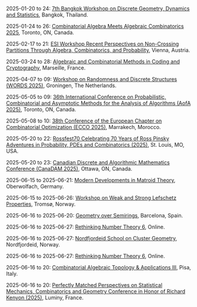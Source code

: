 2025-01-20 to 24: [7th Bangkok Workshop on Discrete Geometry, Dynamics and Statistics](https://www.strings.asia/bkk2025dscr "The workshop explores discrete geometry, dynamical systems, and statistical methods, with applications in physics. Topics include combinatorial structures, chaos theory, and statistical mechanics. Discussions bridge discrete mathematical models with physical systems like spin glasses and network dynamics, emphasizing interdisciplinary approaches."), Bangkok, Thailand.

2025-01-24 to 26: [Combinatorial Algebra Meets Algebraic Combinatorics 2025](https://sites.google.com/view/caac2025/ "CAAC 2025 focuses on interactions between combinatorial algebra and algebraic combinatorics, fostering collaboration among algebraists and combinatorialists. Topics include symmetric functions, Schubert calculus, and combinatorial designs. Applications in statistical mechanics and quantum computing are discussed, emphasizing algebraic structures."), Toronto, ON, Canada.

2025-02-17 to 21: [ESI Workshop Recent Perspectives on Non-Crossing Partitions Through Algebra, Combinatorics, and Probability](https://www.esi.ac.at/events/e548/ "This workshop explores non-crossing partitions, blending algebra, combinatorics, and probability. Topics include free probability, Catalan combinatorics, and random matrix theory. It addresses applications in statistical mechanics, quantum groups, and stochastic processes, emphasizing mathematical structures underlying non-crossing phenomena."), Vienna, Austria.

2025-03-24 to 28: [Algebraic and Combinatorial Methods in Coding and Cryptography](https://conferences.cirm-math.fr/2833.html "The workshop explores algebraic and combinatorial methods in coding theory and cryptography. Topics include error-correcting codes, cryptographic protocols, and finite fields. Discussions cover applications in secure communication and quantum computing, emphasizing mathematical foundations for physical systems."), Marseille, France.

2025-04-07 to 09: [Workshop on Randomness and Discrete Structures (WORDS 2025)](https://sites.google.com/rug.nl/words2025/ "WORDS 2025 focuses on randomness in discrete structures, covering random graphs, combinatorial algorithms, and probabilistic methods. Topics include random walks on graphs, randomized algorithms, and applications in coding theory and network analysis, emphasizing discrete probabilistic models."), Groningen, The Netherlands.

2025-05-05 to 09: [36th International Conference on Probabilistic, Combinatorial and Asymptotic Methods for the Analysis of Algorithms (AofA 2025)](https://www.fields.utoronto.ca/activities/24-25/AofA-2025 "AofA 2025 explores probabilistic and combinatorial methods for algorithm analysis, covering random structures, asymptotic enumeration, and average-case complexity. Topics include random trees, hashing algorithms, and applications in combinatorics, emphasizing probabilistic algorithm analysis."), Toronto, ON, Canada.

2025-05-08 to 10: [38th Conference of the European Chapter on Combinatorial Optimization (ECCO 2025)](https://ecco2025.sciencesconf.org "ECCO 2025 explores combinatorial optimization, covering graph theory, integer programming, and approximation algorithms. Topics include scheduling, network design, and vehicle routing, with applications in logistics and telecommunications, emphasizing efficient computational strategies for discrete optimization problems."), Marrakech, Morocco.

2025-05-20 to 22: [Rossfest70 Celebrating 70 Years of Ross Pinsky Adventures in Probability, PDEs and Combinatorics (2025)](https://sites.google.com/slu.edu/rossfest/ "Rossfest70 celebrates Ross Pinsky’s contributions to probability, partial differential equations, and combinatorics. Topics include random walks, stochastic processes, and combinatorial optimization, with applications in statistical physics and network science, emphasizing interdisciplinary mathematical advancements."), St. Louis, MO, USA.

2025-05-20 to 23: [Canadian Discrete and Algorithmic Mathematics Conference (CanaDAM 2025)](https://canadam.ca/2025 "CanaDAM 2025 focuses on discrete and algorithmic mathematics, covering graph theory, combinatorial optimization, and coding theory. Topics include network algorithms, discrete structures, and applications in cryptography and data science, emphasizing theoretical and computational advancements."), Ottawa, ON, Canada.

2025-06-15 to 2025-06-21: [Modern Developments in Matroid Theory](https://www.mfo.de/occasion/2524b/www_view "The workshop explores modern matroid theory, focusing on combinatorial and algebraic applications. Topics include matroid polytopes, tropical geometry, and algebraic matroids. Discussions cover connections to statistical mechanics and quantum computing, emphasizing combinatorial structures."), Oberwolfach, Germany.

2025-06-15 to 2025-06-26: [Workshop on Weak and Strong Lefschetz Properties](https://www.sophuslie.no/lefschetz-2025/ "The workshop investigates weak and strong Lefschetz properties in algebraic geometry and combinatorics. Topics include Hodge theory, intersection cohomology, and simplicial complexes. Discussions cover applications in string theory and quantum computing, advancing algebraic insights."), Tromsø, Norway.

2025-06-16 to 2025-06-20: [Geometry over Semirings](https://mat.uab.cat/~masdeu/geometry-over-semirings/ "The workshop explores geometry over semirings, focusing on tropical and idempotent structures. Topics include tropical geometry, semiring cohomology, and combinatorial applications. Discussions cover connections to statistical mechanics and quantum computing, emphasizing algebraic frameworks."), Barcelona, Spain.

2025-06-16 to 2025-06-27: [Rethinking Number Theory 6](https://sites.google.com/view/rethinkingnumbertheory/home "The workshop fosters novel number theory research, emphasizing collaboration. Topics include analytic number theory, algebraic structures, and arithmetic combinatorics. Discussions explore connections to quantum mechanics and coding theory, advancing creative number-theoretic approaches."), Online.

2025-06-16 to 2025-06-27: [Nordfjordeid School on Cluster Geometry](https://www.sophuslie.no/cluster-geometry-2025 "The school trains researchers in cluster geometry, focusing on algebraic and combinatorial structures. Topics include cluster algebras, quiver representations, and tropical geometry. Discussions cover applications in string theory and quantum mechanics, emphasizing geometric frameworks."), Nordfjordeid, Norway.

2025-06-16 to 2025-06-27: [Rethinking Number Theory 6](https://rethinkingnumbertheory.org/rnt6/ "RNT6 explores innovative approaches to number theory, focusing on collaborative research. Topics include Diophantine equations, modular forms, and combinatorial methods. Discussions cover applications in quantum chaos and cryptographic systems, emphasizing interdisciplinary number-theoretic insights."), Online.

2025-06-16 to 20: [Combinatorial Algebraic Topology & Applications III](https://www.dm.unipi.it/pages/cattop2025/ "The conference explores combinatorial algebraic topology, focusing on applications in physics. Topics include simplicial complexes, persistent homology, and topological data analysis. Discussions cover applications in quantum field theory and condensed matter physics, emphasizing topological methods."), Pisa, Italy.

2025-06-16 to 20: [Perfectly Matched Perspectives on Statistical Mechanics, Combinatorics and Geometry Conference in Honor of Richard Kenyon (2025)](https://dimers.science/events/rick61/ "This conference honors Richard Kenyon, focusing on statistical mechanics, combinatorics, and geometry. Topics include dimer models, random tilings, and geometric probability, with applications in statistical physics and discrete geometry, emphasizing probabilistic and combinatorial insights."), Luminy, France.

